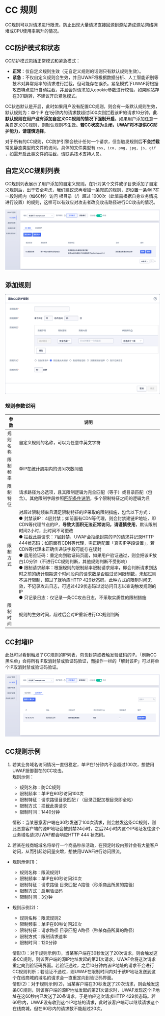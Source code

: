 # CC 规则

CC规则可以对请求进行限流，防止出现大量请求直接回源到源站造成源站网络拥堵或CPU使用率飙升的情况。

## CC防护模式和状态

CC防护模式包括正常模式和紧急模式：

* **正常**：仅自定义规则生效（无自定义规则的话则只有默认规则生效）。
* **紧急**：不仅自定义规则会生效，并且UWAF将根据数据分析、人工智能识别等技术对异常频率的请求进行拦截，但可能存在误杀。紧急模式下UWAF将根据攻击特点进行自动拦截，并且会对请求加入cookie参数进行校验。如果网站存在301跳转，不建议开启紧急模式。

CC状态默认是开启，此时如果用户没有配置CC规则，则会有一条默认规则生效，默认规则为：单个IP 在1分钟内的请求数超过500次则拦截该IP的请求10分钟。**此默认规则在用户没有添加自定义CC规则的情况下强制开启**。如果用户添加任意一条自定义CC规则，则默认规则不生效。**若CC状态为关闭，UWAF将不提供CC防护能力，请谨慎选择**。

对于所有的CC规则，CC防护引擎会统计任何一个请求，但当触发规则后**不会拦截**常见静态类型的文件的访问，具体的文件类型有 `css, ico, png, jpg, js, gif` ，如需开启此类文件的拦截，请联系技术支持人员。

## 自定义CC规则列表

CC规则列表展示了用户添加的自定义规则。在针对某个文件或子目录添加了自定义规则后，出于安全考虑，我们建议您再增加一条兜底的规则，即设置一条单IP在 一段时间内（如60秒）访问 根目录（/）超过 1000次（此值需根据自身业务情况进行设置）的规则，这样可以有效应对攻击者改变攻击路径进行CC攻击的情况。

![cc-rule-img-1](/images/cc_rule_img_1.png)

## 添加规则

![cc-rule-img-3](/images/cc_rule_img_3.png)

### 规则参数说明

|参数|说明|
|-|-|
|规则名称|自定义规则的名称，可以为任意中英文字符|
|限制频率|单IP在统计周期内的访问次数阈值|
|限制特征|请求路径为必选项，且其限制逻辑为完全匹配（等于）或目录匹配（包含）。其他限制字段参照[匹配条件说明](/uewaf/features/rule/UWAF_rule?id=匹配条件说明)。多个限制特征之间的逻辑为且|
|限制方式|对超过限制频率且满足限制特征的IP采取的限制措施，包含以下方式：<br>● 封禁该IP：4层封禁；如前面有CDN等代理，则会封禁建链IP地址，即CDN等代理节点的IP，**导致大面积无法正常访问，请谨慎使用**，默认限制时间2小时，此时间不可更改<br>● 拦截此类请求：7层封禁，UWAF会拒绝封禁的IP的请求并记录HTTP 444状态码；如前面有CDN等代理，需正确配置「真实IP字段设置」，若CDN等代理未正确传递该字段可能存在误封<br>● 启用验证码：重定向到验证码页面，如果用户验证通过，则会把该IP放白10分钟（不进行CC规则判断，其他规则判断不受影响）<br>● 限制请求频率：根据规则的限制频率限制请求频率，即会判断请求到达时之前的统计周期这个时间段内的请求数是否超过访问限制数，未超过则不进行限制，超过了就响应HTTP 429状态码。此种方式的限制时间无效，不记录攻击日志，可通过429状态码过滤访问日志以查询触发规则的IP<br>● 只记录日志：仅记录一条CC攻击日志，不采取实质性的限制措施|
|限制时间|规则的生效时间，超过后会对IP重新进行CC规则判断|


## CC封堵IP

此处可以看到触发了CC规则的IP列表，包含封禁或者触发验证码的IP。「刷新CC黑名单」会将所有IP取消封禁或验证码验证，而操作一栏的「解封该IP」可以将单个IP取消封禁或验证码验证。

![cc-rule-img-2](/images/cc_rule_img_2.png)

## CC规则示例

1. 若某业务域名访问情况一直很稳定，单IP在1分钟内不会超过100次，想使用UWAF抵御潜在的CC攻击。  
  规则示例：
   - 规则名称：防CC规则
   - 限制频率：单IP在60秒访问100次
   - 限制特征：请求路径目录匹配 / （目录匹配加根目录即全站）
   - 限制方式：拦截此类请求
   - 限制时间：1440分钟

   情形：当某恶意客户端在30秒发送了100次请求，则会触发这条CC规则，则此恶意客户端的源IP地址会被封禁24小时，之后24小时内这个IP地址发往这个业务域名请求UWAF都会响应HTTP 444 状态码。


2. 若某在线商城域名将举行一个商品秒杀活动，在预定时段内预计会有大量客户访问，从而引起访问量突增，想使用UWAF进行访问限流。  
  - 规则示例(1)：
    - 规则名称：限流规则1
    - 限制频率：单IP在60秒访问20次
    - 限制特征：请求路径 目录匹配 A路径（秒杀商品所属的路径）
    - 限制方式：启用验证码
    - 限制时间：3分钟  
  
  - 规则示例(2)：
    - 规则名称：限流规则2
    - 限制频率：单IP在60秒访问20次
    - 限制特征：请求路径 目录匹配 A路径（秒杀商品所属的路径）
    - 限制方式：限制请求速率
    - 限制时间：120分钟

    情形(1)：对于规则示例(1)，当某客户端在30秒发送了20次请求，则会触发这条CC规则，则该客户端的源IP地址发起的第21次请求，UWAF会将这次请求重定向到验证码界面。若验证通过，之后10分钟内该IP地址的请求不会进行CC规则判断；若验证不通过，则UWAF在限制时间内对于该IP地址发送到这个在线商城的域名的请求会一直重定向到验证码界面。  
    情形(2)：对于规则示例(2)，当某客户端在30秒发送了20次请求，则会触发这条CC规则，则该客户端的源IP地址发起的第21次请求时，UWAF发现这个IP地址在这60秒内已发送了20条请求，于是响应这次请求HTTP 429状态码。若60秒内，UWAF没有收到这个IP地址的请求，此时该客户端可以继续请求这个在线商城，但在60秒内的请求数不能超过20次。
